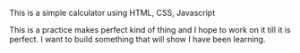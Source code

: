 This is a simple calculator using HTML, CSS, Javascript

This is a practice makes perfect kind of thing and I hope to work on it till it is perfect.
I want to build something that will show I have been learning.